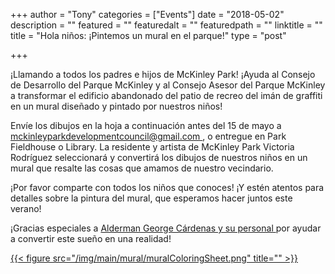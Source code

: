 +++
author = "Tony"
categories = ["Events"]
date = "2018-05-02"
description = ""
featured = ""
featuredalt = ""
featuredpath = ""
linktitle = ""
title = "Hola niños: ¡Pintemos un mural en el parque!"
type = "post"

+++

¡Llamando a todos los padres e hijos de McKinley Park!
¡Ayuda al Consejo de Desarrollo del Parque McKinley y al Consejo Asesor del Parque McKinley a transformar el edificio abandonado del patio de recreo del imán de graffiti en un mural diseñado y pintado por nuestros niños!

<p> Envíe los dibujos en la hoja a continuación antes del 15 de mayo a <a href="mailto:mckinleyparkdevelopmentcouncil@gmail.com" title="Email" class="fa fa-envelope">mckinleyparkdevelopmentcouncil@gmail.com </a>, o entregue en Park Fieldhouse o Library.
La residente y artista de McKinley Park Victoria Rodríguez seleccionará y convertirá los dibujos de nuestros niños en un mural que resalte las cosas que amamos de nuestro vecindario.
</p>
<p> ¡Por favor comparte con todos los niños que conoces! ¡Y estén atentos para detalles sobre la pintura del mural, que esperamos hacer juntos este verano!
</p>
<p> ¡Gracias especiales a <a href="http://www.12thwardchicago.com"> Alderman George Cárdenas y su personal </a> por ayudar a convertir este sueño en una realidad!
</p>
<a href="https://drive.google.com/file/d/0B0znleYpwmY2UW4xaVhFSHhzU1FEZjF5LVB2dV85aTN5MDRR/view">
{{< figure src="/img/main/mural/muralColoringSheet.png" title="" >}}
</a>


<br/>
<br/>
